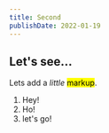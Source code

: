 ```yaml
---
title: Second
publishDate: 2022-01-19
---
```


## Let's see…

Lets add a _little_ <mark>markup</mark>.

1. Hey!
1. Ho!
1. let's go!
